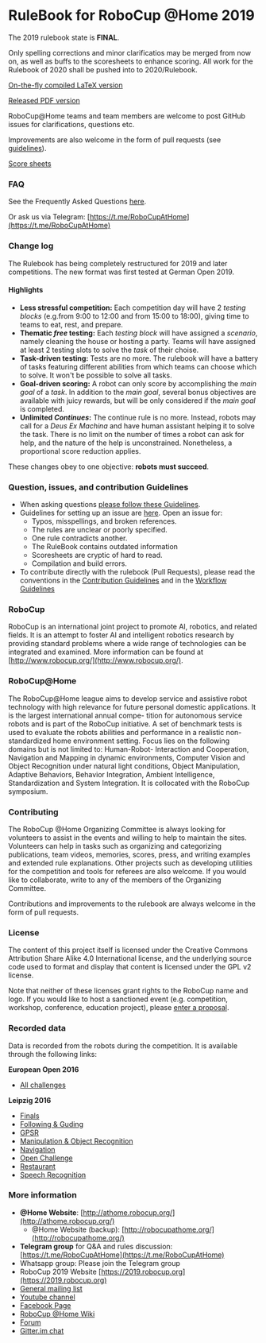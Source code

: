 RuleBook for RoboCup @Home 2019
===============================

The 2019 rulebook state is **FINAL**.

Only spelling corrections and minor clarificatios may be merged from now on, as well as buffs to the scoresheets to enhance scoring.
All work for the Rulebook of 2020 shall be pushed into to 2020/Rulebook.

[On-the-fly compiled LaTeX version](http://latex.aslushnikov.com/compile?git=git://github.com/RoboCupAtHome/RuleBook.git&target=Rulebook.tex)

[Released PDF version](https://athome.robocup.org/wp-content/uploads/2019_rulebook.pdf)

RoboCup@Home teams and team members are welcome to post GitHub issues for clarifications, questions etc.

Improvements are also welcome in the form of pull requests (see [guidelines](https://github.com/RoboCupAtHome/RuleBook/wiki/Guidelines)).

[Score sheets](http://latex.aslushnikov.com/compile?git=git://github.com/RoboCupAtHome/RuleBook.git&target=score_sheets.tex)

### FAQ
See the Frequently Asked Questions [here](https://github.com/RoboCupAtHome/RuleBook/wiki/FAQ:-Frequently-Asked-Questions).

Or ask us via Telegram: [https://t.me/RoboCupAtHome](https://t.me/RoboCupAtHome)

### Change log
The Rulebook has being completely restructured for 2019 and later competitions. 
The new format was first tested at German Open 2019.

#### Highlights
- **Less stressful competition:** Each competition day will have 2 *testing blocks* (e.g.from 9:00 to 12:00 and from 15:00 to 18:00), giving time to teams to eat, rest, and prepare.
- **Thematic *free* testing:** Each *testing block* will have assigned a *scenario*, namely cleaning the house or hosting a party. Teams will have assigned at least 2 testing slots to solve the *task* of their choise.
- **Task-driven testing:** Tests are no more. The rulebook will have a battery of tasks featuring different abilities from which teams can choose which to solve. It won't be possible to solve all tasks.
- **Goal-driven scoring:** A robot can only score by accomplishing the *main goal* of a *task*. In addition to the *main goal*, several bonus objectives are available with juicy rewards, but will be only considered if the *main goal* is completed.
- **Unlimited *Continues*:** The continue rule is no more. Instead, robots may call for a *Deus Ex Machina* and have human assistant helping it to solve the task. There is no limit on the number of times a robot can ask for help, and the nature of the help is unconstrained. Nonetheless, a proportional score reduction applies.

These changes obey to one objective: **robots must succeed**. 


### Question, issues, and contribution Guidelines
- When asking questions [please follow these Guidelines](https://github.com/RoboCupAtHome/RuleBook/wiki/Guidelines:-Questions).
- Guidelines for setting up an issue are [here](https://github.com/RoboCupAtHome/RuleBook/wiki/Guidelines:-Issues). Open an issue for:
  - Typos, misspellings, and broken references.
  - The rules are unclear or poorly specified.
  - One rule contradicts another.
  - The RuleBook contains outdated information
  - Scoresheets are cryptic of hard to read.
  - Compilation and build errors.
- To contribute directly with the rulebook (Pull Requests), please read the conventions in the [Contribution Guidelines](https://github.com/RoboCupAtHome/RuleBook/wiki/Guidelines:-Contributing) and in the [Workflow Guidelines](https://github.com/RoboCupAtHome/RuleBook/wiki/Guidelines:-Workflow)

### RoboCup
RoboCup
is an international joint project to promote AI, robotics, and related fields.  It is an attempt to foster AI and intelligent robotics research by providing standard problems where a wide range of technologies can be integrated and examined.  More information can be found at [http://www.robocup.org/](http://www.robocup.org/).

### RoboCup@Home
The RoboCup@Home league aims to develop service and assistive robot technology with high relevance for future personal domestic applications. It is the largest international annual compe- tition for autonomous service robots and is part of the RoboCup initiative. A set of benchmark tests is used to evaluate the robots abilities and performance in a realistic non-standardized home environment setting.  Focus lies on the following domains but is not limited to:  Human-Robot- Interaction  and  Cooperation,  Navigation  and  Mapping  in  dynamic  environments,  Computer Vision and Object Recognition under natural light conditions, Object Manipulation, Adaptive Behaviors, Behavior Integration, Ambient Intelligence, Standardization and System Integration. It is collocated with the RoboCup symposium.

### Contributing
The RoboCup @Home Organizing Committee is always looking for volunteers to assist in the events and willing to help to maintain the sites. Volunteers can help in tasks such as organizing and categorizing publications, team videos, memories, scores, press, and writing examples and extended rule explanations. Other projects such as developing utilities for the competition and tools for referees are also welcome. If you would like to collaborate, write to any of the members of the Organizing Committee.

Contributions and improvements to the rulebook are always welcome in the form of pull requests.

### License

The content of this project itself is licensed under the Creative Commons Attribution Share Alike 4.0 International license, and the underlying source code used to format and display that content is licensed under the GPL v2 license.

Note that neither of these licenses grant rights to the RoboCup name and logo. If you would like to host a sanctioned event (e.g. competition, workshop, conference, education project), please [enter a proposal](https://www.robocup.org/site_proposals). 

### Recorded data
Data is recorded from the robots during the competition. It is available through the following links:

**European Open 2016**

- [All challenges](https://mega.nz/#!FhMnAYQS!P22mTNvfDjU2GHf02G3omgmS715dQSURFTLuUfkdxic)

**Leipzig 2016**
- [Finals](https://mega.nz/#!Y4czyLST!2TotbyL53DA2iIG6oZ9QkcEf94ktpm2_btJltj_J2dE)
- [Following & Guding](https://mega.nz/#!dwU1XRQB!czz2BtGLM5-ewaviBdtUIl62kECn3dJXljk50KB_7t4)
- [GPSR](https://mega.nz/#!UlFk3ZCQ!ooe0V2yksQ-3X35uIk8d-on8Plzh-CGbwDPoyvVa43Q)
- [Manipulation & Object Recognition](https://mega.nz/#!5k1FxAzY!DgtpcSjdOQmfQUVRm5iYoOuZ8r7h7G2GXMtjORsNjME)
- [Navigation](https://mega.nz/#!As9XiIzD!wYAWcquTKl6jBf2IifpnliRNQ34Ddhwe0X-pyEhebeE)
- [Open Challenge](https://mega.nz/#!R4EVwKKQ!2RgqoO2Fm8ba87yFcZKgIpI6mwHcaAvyo7_FR9_KNfE)
- [Restaurant](https://mega.nz/#!lpFjQTAS!wOO0ieAedr-JDrh166dOOqilMWBGsA3_Ij5t4an1mdI)
- [Speech Recognition](https://mega.nz/#!ts02iYRQ!L3McBFzodJG0UTmauCj2crSapmAr8GWwtB4FLGzQlEs)

### More information
- **@Home Website**: [http://athome.robocup.org/](http://athome.robocup.org/)
    - @Home Website (backup): [http://robocupathome.org/](http://robocupathome.org/)
- **Telegram group** for Q&A and rules discussion: [https://t.me/RoboCupAtHome](https://t.me/RoboCupAtHome)
- Whatsapp group: Please join the Telegram group
- RoboCup 2019 Website [https://2019.robocup.org](https://2019.robocup.org)
- [General mailing list](http://lists.robocup.org/cgi-bin/mailman/listinfo/robocup-athome)
- [Youtube channel](https://www.youtube.com/channel/UChkdCpT0xrFMMt-_N8wSVew/)
- [Facebook Page](https://www.facebook.com/robocupathome/)
- [RoboCup @Home Wiki](https://github.com/RoboCupAtHome/AtHomeCommunityWiki/wiki)
- [Forum](https://athome.forum.robocup.org/)
- [Gitter.im chat](https://gitter.im/RoboCupAtHome/Lobby)
